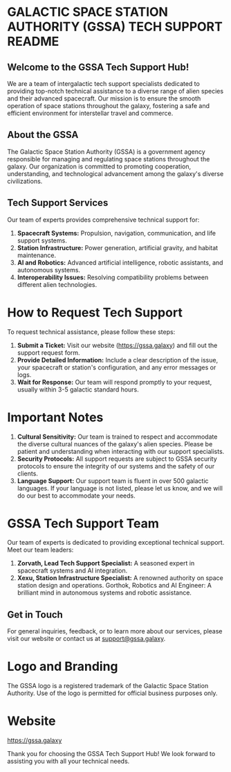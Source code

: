 # GALACTIC SPACE STATION AUTHORITY (GSSA) TECH SUPPORT README

## Welcome to the GSSA Tech Support Hub!

We are a team of intergalactic tech support specialists dedicated to providing top-notch technical assistance to a diverse range of alien species and their advanced spacecraft. Our mission is to ensure the smooth operation of space stations throughout the galaxy, fostering a safe and efficient environment for interstellar travel and commerce.

## About the GSSA

The Galactic Space Station Authority (GSSA) is a government agency responsible for managing and regulating space stations throughout the galaxy. Our organization is committed to promoting cooperation, understanding, and technological advancement among the galaxy's diverse civilizations.

## Tech Support Services

Our team of experts provides comprehensive technical support for:

1. **Spacecraft Systems:** Propulsion, navigation, communication, and life support systems.
2. **Station Infrastructure:** Power generation, artificial gravity, and habitat maintenance.
3. **AI and Robotics:** Advanced artificial intelligence, robotic assistants, and autonomous systems.
4. **Interoperability Issues:** Resolving compatibility problems between different alien technologies.

# How to Request Tech Support

To request technical assistance, please follow these steps:

1. **Submit a Ticket:** Visit our website (https://gssa.galaxy) and fill out the support request form.
2. **Provide Detailed Information:** Include a clear description of the issue, your spacecraft or station's configuration, and any error messages or logs.
3. **Wait for Response:** Our team will respond promptly to your request, usually within 3-5 galactic standard hours.

# Important Notes

1. **Cultural Sensitivity:** Our team is trained to respect and accommodate the diverse cultural nuances of the galaxy's alien species. Please be patient and understanding when interacting with our support specialists.
2. **Security Protocols:** All support requests are subject to GSSA security protocols to ensure the integrity of our systems and the safety of our clients.
3. **Language Support:** Our support team is fluent in over 500 galactic languages. If your language is not listed, please let us know, and we will do our best to accommodate your needs.

# GSSA Tech Support Team

Our team of experts is dedicated to providing exceptional technical support. Meet our team leaders:

1. **Zorvath, Lead Tech Support Specialist:** A seasoned expert in spacecraft systems and AI integration.
2. **Xexu, Station Infrastructure Specialist:** A renowned authority on space station design and operations.
Gorthok, Robotics and AI Engineer: A brilliant mind in autonomous systems and robotic assistance.

## Get in Touch

For general inquiries, feedback, or to learn more about our services, please visit our website or contact us at support@gssa.galaxy.

# Logo and Branding

The GSSA logo is a registered trademark of the Galactic Space Station Authority. Use of the logo is permitted for official business purposes only.

# Website

https://gssa.galaxy

Thank you for choosing the GSSA Tech Support Hub! We look forward to assisting you with all your technical needs.
